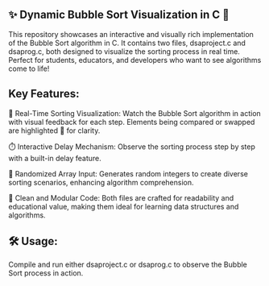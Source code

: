 ## ✨ Dynamic Bubble Sort Visualization in C 🎨

This repository showcases an interactive and visually rich implementation of the Bubble Sort algorithm in C. It contains two files, dsaproject.c and dsaprog.c, both designed to visualize the sorting process in real time. Perfect for students, educators, and developers who want to see algorithms come to life!

## Key Features:

🔄 Real-Time Sorting Visualization:
Watch the Bubble Sort algorithm in action with visual feedback for each step. Elements being compared or swapped are highlighted 🔴 for clarity.

⏱️ Interactive Delay Mechanism:
Observe the sorting process step by step with a built-in delay feature.

🎲 Randomized Array Input:
Generates random integers to create diverse sorting scenarios, enhancing algorithm comprehension.

📜 Clean and Modular Code:
Both files are crafted for readability and educational value, making them ideal for learning data structures and algorithms.

## 🛠️ Usage:
Compile and run either dsaproject.c or dsaprog.c to observe the Bubble Sort process in action.
